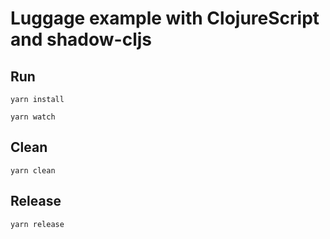 # Luggage example with ClojureScript and shadow-cljs

## Run

``` shell
yarn install

yarn watch
```

## Clean

``` shell
yarn clean
```

## Release

``` shell
yarn release
```
